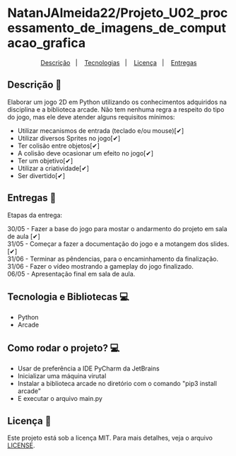 # NatanJAlmeida22/Projeto_U02_processamento_de_imagens_de_computacao_grafica
 
<p align="center">
  <a href="#descrição-">Descrição</a>&nbsp;&nbsp;&nbsp;|&nbsp;&nbsp;&nbsp;
  <a href="#Tecnologias-">Tecnologias</a>&nbsp;&nbsp;&nbsp;|&nbsp;&nbsp;&nbsp;
  <a href="#licença-">Licença</a>&nbsp;&nbsp;&nbsp;|&nbsp;&nbsp;&nbsp;
  <a href="#entregas-">Entregas</a>
</p>

## Descrição 📝
Elaborar um jogo 2D em Python utilizando os conhecimentos adquiridos na disciplina e a biblioteca arcade. Não tem nenhuma regra a respeito do tipo do jogo, mas ele deve atender alguns requisitos mínimos:
<ul>
 <li>Utilizar mecanismos de entrada (teclado e/ou mouse)[✔]</li>
 <li>Utilizar diversos Sprites no jogo[✔]</li>
 <li>Ter colisão entre objetos[✔]</li>
 <li>A colisão deve ocasionar um efeito no jogo[✔]</li>
 <li>Ter um objetivo[✔]</li>
 <li>Utilizar a criatividade[✔]</li>
 <li>Ser divertido[✔]</li>
</ul>

## Entregas 📝

Etapas da entrega:

30/05 - Fazer a base do jogo para mostar o andarmento do projeto em sala de aula [✔]<br>
31/05 - Começar a fazer a documentação do jogo e a motangem dos slides.[✔]<br>
31/06 - Terminar as pêndencias, para o encaminhamento da finalização.<br>
31/06 - Fazer o vídeo mostrando a gameplay do jogo finalizado.<br>
06/05 - Apresentação final em sala de aula.<br>

## Tecnologia e Bibliotecas 💻

- Python
- Arcade

## Como rodar o projeto? 💻

- Usar de preferência a IDE PyCharm da JetBrains
- Inicializar uma máquina virutal
- Instalar a biblioteca arcade no diretório com o comando "pip3 install arcade"
- E executar o arquivo main.py

## Licença 📃

Este projeto está sob a licença MIT. Para mais detalhes, veja o arquivo [LICENSE](LICENSE).
